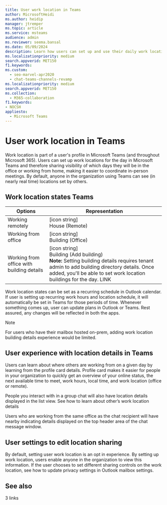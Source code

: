 ```yaml
---
title: User work location in Teams
author: MicrosoftHeidi
ms.author: heidip
manager: jtremper
ms.topic: article
ms.service: msteams
audience: admin
ms.reviewer: seema.bansal
ms.date: 05/09/2024
description: Learn how users can set up and use their daily work location in Microsoft Teams.
ms.localizationpriority: medium
search.appverid: MET150
f1.keywords:
ms.custom: 
  - seo-marvel-apr2020
  - chat-teams-channels-revamp
ms.localizationpriority: medium
search.appverid: MET150
ms.collection: 
  - M365-collaboration
f1.keywords:
- NOCSH
appliesto: 
  - Microsoft Teams
---
```


# User work location in Teams

Work location is part of a user's profile in Microsoft Teams (and throughout Microsoft 365). Users can set up work locations for the day in Microsoft Teams and therefore sharing visibility of which days they will be in the office or working from home, making it easier to coordinate in-person meetings. By default, anyone in the organization using Teams can see (in nearly real time) locations set by others.

## Work location states Teams

|Options |Representation |
|-----|-----|
|Working remotely |[icon string]<br>House (Remote)|
|Working from office |[icon string]<br>Building (Office) |
|Working from office with building details |[icon string]<br> Building (Add building)<br>**Note:** Setting building details requires tenant admin to add building directory details. Once added, you'll be able to set work location buildings for the day. LINK|

Work location states can be set as a recurring schedule in Outlook calendar. If user is setting up recurring work hours and location schedule, it will automatically be set in Teams for those periods of time. Whenever something comes up, user can update plans in Outlook or Teams. Rest assured, any changes will be reflected in both the apps.

> [!NOTE]
> For users who have their mailbox hosted on-prem, adding work location building details experience would be limited.

## User experience with location details in Teams

Users can learn about where others are working from on a given day by learning from the profile card details. Profile card makes it easier for people in your organization to quickly get an overview of your online status, the next available time to meet, work hours, local time, and work location (office or remote).

People you interact with in a group chat will also have location details displayed in the list view. See how to learn about other’s work location details

Users who are working from the same office as the chat recipient will have nearby indicating details displayed on the top header area of the chat message window.

## User settings to edit location sharing

By default, setting user work location is an opt in experience. By setting up work location, users enable anyone in the organization to view this information. If the user chooses to set different sharing controls on the work location, see how to update privacy settings in Outlook mailbox settings.

## See also

3 links
